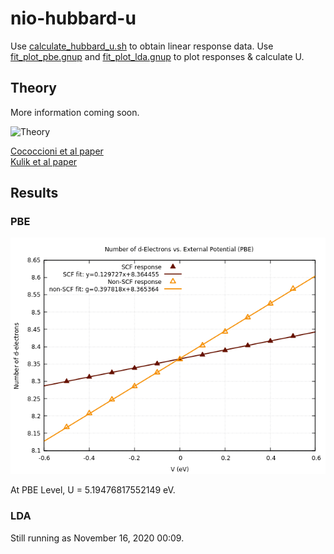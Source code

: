 # nio-hubbard-u

Use [calculate_hubbard_u.sh](calculate_hubbard_u.sh) to obtain linear response data. Use [fit_plot_pbe.gnup](fit_plot_pbe.gnup) and  [fit_plot_lda.gnup](fit_plot_lda.gnup) to plot responses & calculate U.

<h2>Theory</h2>

More information coming soon.

![Theory](https://www.bruot.org/tex2img/media/q10UJcxcUNdkeoBP8dvKPBc1ionQ6kDGJhojoYm5TILS/tex2img_equation.svg)

[Cococcioni et al paper](https://journals.aps.org/prb/abstract/10.1103/PhysRevB.71.035105) \
[Kulik et al paper](https://journals.aps.org/prl/abstract/10.1103/PhysRevLett.97.103001) 

<h2>Results</h2>

<h3>PBE</h3>

![Linear response at PBE Level](output/pbe-plot.png)

At PBE Level, U = 5.19476817552149 eV.


<h3>LDA</h3>

Still running as November 16, 2020 00:09.
